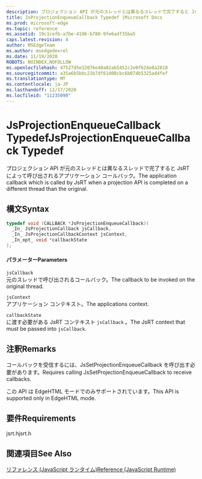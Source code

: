 ```yaml
---
description: プロジェクション API が元のスレッドとは異なるスレッドで完了すると JsRT によって呼び出されるアプリケーション コールバック。
title: JsProjectionEnqueueCallback Typedef |Microsoft Docs
ms.prod: microsoft-edge
ms.topic: reference
ms.assetid: 19c1cefb-a7be-4196-b780-9fe6adf35ba5
caps.latest.revision: 4
author: MSEdgeTeam
ms.author: msedgedevrel
ms.date: 11/19/2020
ROBOTS: NOINDEX,NOFOLLOW
ms.openlocfilehash: 47527d5e32076e40a82ab5452c2e0f624e8a2818
ms.sourcegitcommit: a35a6b5bbc21b7df61d08cbc6b074b5325ad4fef
ms.translationtype: MT
ms.contentlocale: ja-JP
ms.lasthandoff: 12/17/2020
ms.locfileid: "11235090"
---
```

# <span data-ttu-id="92ff0-103">JsProjectionEnqueueCallback Typedef</span><span class="sxs-lookup"><span data-stu-id="92ff0-103">JsProjectionEnqueueCallback Typedef</span></span>

<span data-ttu-id="92ff0-104">プロジェクション API が元のスレッドとは異なるスレッドで完了すると JsRT によって呼び出されるアプリケーション コールバック。</span><span class="sxs-lookup"><span data-stu-id="92ff0-104">The application callback which is called by JsRT when a projection API is completed on a different thread than the original.</span></span>  
  
## <span data-ttu-id="92ff0-105">構文</span><span class="sxs-lookup"><span data-stu-id="92ff0-105">Syntax</span></span>  
  
```cpp  
typedef void (CALLBACK *JsProjectionEnqueueCallback)(  
  _In_ JsProjectionCallback jsCallback,  
  _In_ JsProjectionCallbackContext jsContext,  
  _In_opt_ void *callbackState  
);  
```  
  
#### <span data-ttu-id="92ff0-106">パラメーター</span><span class="sxs-lookup"><span data-stu-id="92ff0-106">Parameters</span></span>  
 `jsCallback`  
 <span data-ttu-id="92ff0-107">元のスレッドで呼び出されるコールバック。</span><span class="sxs-lookup"><span data-stu-id="92ff0-107">The callback to be invoked on the original thread.</span></span>  
  
 `jsContext`  
 <span data-ttu-id="92ff0-108">アプリケーション コンテキスト。</span><span class="sxs-lookup"><span data-stu-id="92ff0-108">The applications context.</span></span>  
  
 `callbackState`  
 <span data-ttu-id="92ff0-109">に渡す必要がある JsRT コンテキスト `jsCallback` 。</span><span class="sxs-lookup"><span data-stu-id="92ff0-109">The JsRT context that must be passed into `jsCallback`.</span></span>  
  
## <span data-ttu-id="92ff0-110">注釈</span><span class="sxs-lookup"><span data-stu-id="92ff0-110">Remarks</span></span>  
 <span data-ttu-id="92ff0-111">コールバックを受信するには、JsSetProjectionEnqueueCallback を呼び出す必要があります。</span><span class="sxs-lookup"><span data-stu-id="92ff0-111">Requires calling JsSetProjectionEnqueueCallback to receive callbacks.</span></span>  
  
 <span data-ttu-id="92ff0-112">この API は EdgeHTML モードでのみサポートされています。</span><span class="sxs-lookup"><span data-stu-id="92ff0-112">This API is supported only in EdgeHTML mode.</span></span>  
  
## <span data-ttu-id="92ff0-113">要件</span><span class="sxs-lookup"><span data-stu-id="92ff0-113">Requirements</span></span>  
 <span data-ttu-id="92ff0-114">jsrt.h</span><span class="sxs-lookup"><span data-stu-id="92ff0-114">jsrt.h</span></span>  
  
## <span data-ttu-id="92ff0-115">関連項目</span><span class="sxs-lookup"><span data-stu-id="92ff0-115">See Also</span></span>  
 [<span data-ttu-id="92ff0-116">リファレンス (JavaScript ランタイム)</span><span class="sxs-lookup"><span data-stu-id="92ff0-116">Reference (JavaScript Runtime)</span></span>](../chakra-hosting/reference-javascript-runtime.md)
